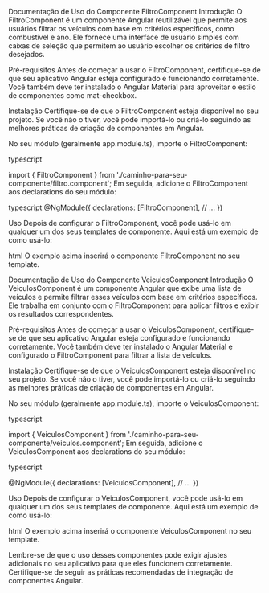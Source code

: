 Documentação de Uso do Componente FiltroComponent
Introdução
O FiltroComponent é um componente Angular reutilizável que permite aos usuários filtrar os veículos com base em critérios específicos, como combustível e ano. Ele fornece uma interface de usuário simples com caixas de seleção que permitem ao usuário escolher os critérios de filtro desejados.

Pré-requisitos
Antes de começar a usar o FiltroComponent, certifique-se de que seu aplicativo Angular esteja configurado e funcionando corretamente. Você também deve ter instalado o Angular Material para aproveitar o estilo de componentes como mat-checkbox.

Instalação
Certifique-se de que o FiltroComponent esteja disponível no seu projeto. Se você não o tiver, você pode importá-lo ou criá-lo seguindo as melhores práticas de criação de componentes em Angular.

No seu módulo (geralmente app.module.ts), importe o FiltroComponent:

typescript

import { FiltroComponent } from './caminho-para-seu-componente/filtro.component';
Em seguida, adicione o FiltroComponent aos declarations do seu módulo:

typescript
@NgModule({
  declarations: [FiltroComponent],
  // ...
})

Uso
Depois de configurar o FiltroComponent, você pode usá-lo em qualquer um dos seus templates de componente. Aqui está um exemplo de como usá-lo:

html
<app-filtro></app-filtro>
O exemplo acima inserirá o componente FiltroComponent no seu template.


Documentação de Uso do Componente VeiculosComponent
Introdução
O VeiculosComponent é um componente Angular que exibe uma lista de veículos e permite filtrar esses veículos com base em critérios específicos. Ele trabalha em conjunto com o FiltroComponent para aplicar filtros e exibir os resultados correspondentes.

Pré-requisitos
Antes de começar a usar o VeiculosComponent, certifique-se de que seu aplicativo Angular esteja configurado e funcionando corretamente. Você também deve ter instalado o Angular Material e configurado o FiltroComponent para filtrar a lista de veículos.

Instalação
Certifique-se de que o VeiculosComponent esteja disponível no seu projeto. Se você não o tiver, você pode importá-lo ou criá-lo seguindo as melhores práticas de criação de componentes em Angular.

No seu módulo (geralmente app.module.ts), importe o VeiculosComponent:

typescript

import { VeiculosComponent } from './caminho-para-seu-componente/veiculos.component';
Em seguida, adicione o VeiculosComponent aos declarations do seu módulo:

typescript

@NgModule({
  declarations: [VeiculosComponent],
  // ...
})

Uso
Depois de configurar o VeiculosComponent, você pode usá-lo em qualquer um dos seus templates de componente. Aqui está um exemplo de como usá-lo:

html
<app-veiculos></app-veiculos>
O exemplo acima inserirá o componente VeiculosComponent no seu template.

Lembre-se de que o uso desses componentes pode exigir ajustes adicionais no seu aplicativo para que eles funcionem corretamente. Certifique-se de seguir as práticas recomendadas de integração de componentes Angular.

